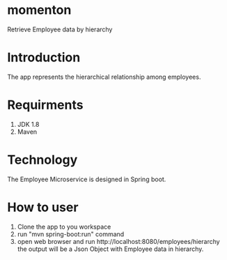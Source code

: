 # momenton
Retrieve Employee data by hierarchy

# Introduction
The app represents the hierarchical relationship among employees.

# Requirments

1. JDK 1.8
2. Maven

# Technology
The Employee Microservice is designed in Spring boot.

# How to user

1. Clone the app to you workspace 
2. run "mvn spring-boot:run" command
3. open web browser and run http://localhost:8080/employees/hierarchy the output will be a Json Object with Employee data in hierarchy.

